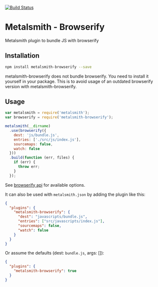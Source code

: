 [![Build Status](https://travis-ci.org/kopa-app/metalsmith-browserify.svg)](https://travis-ci.org/kopa-app/metalsmith-browserify)

# Metalsmith - Browserify

Metalsmith plugin to bundle JS with browserify

## Installation

```bash
npm install metalsmith-browserify --save
```

metalsmith-browserify does not bundle browserify. You need to install it yourself in your package.
This is to avoid usage of an outdated browserify version with metalsmith-browserify.

## Usage

```javascript
var metalsmith = require('metalsmith');
var browserify = require('metalsmith-browserify');

metalsmith(__dirname)
  .use(browserify({
    dest: 'js/bundle.js',
    entries: ['./src/js/index.js'],
    sourcemaps: false,
    watch: false
  }))
  .build(function (err, files) {
    if (err) {
      throw err;
    }
  });
```

See [browserify api](https://www.npmjs.com/package/browserify#api-example) for available options.

It can also be used with `metalsmith.json` by adding the plugin like this:

```json
{
  "plugins": {
    "metalsmith-browserify": {
      "dest": "javascripts/bundle.js",
      "entries": ["src/javascripts/index.js"],
      "sourcemaps": false,
      "watch": false
    }
  }
}
```

Or assume the defaults (dest: `bundle.js`, args: []):

```json
{
  "plugins": {
    "metalsmith-browserify": true
  }
}
```
